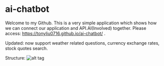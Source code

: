 # ai-chatbot

Welcome to my Github. This is a very simple application which shows how we can connect our application and API.AI(Involved) together.
Please access: https://tonyliu0716.github.io/ai-chatbot/ . 

Updated: now support weather related questions, currency exchange rates, stock quotes search.

Structure:
![alt tag](https://cloud.githubusercontent.com/assets/12025010/22117960/860163b8-de3b-11e6-8771-656d180cbf03.jpg)

